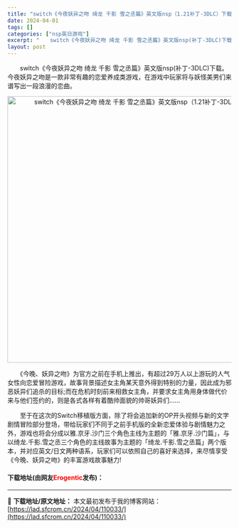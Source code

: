 ```yaml
---
title: "switch《今夜妖异之吻 绮龙 千影 雪之丞篇》英文版nsp（1.21补丁-3DLC）下载"
date: 2024-04-01
tags: []
categories: ["nsp英日游戏"]
excerpt: "　　switch《今夜妖异之吻 绮龙 千影 雪之丞篇》英文版nsp(补丁-3DLC)下载。今夜妖异之吻是一款非常有趣的恋爱养成类游戏，在游戏中玩家将与妖怪美男们来谱写出一段浪漫的恋曲。 　　《今晚、妖异之吻》为官方之前在手机上推出，有超过29万人以上游玩的人气女性向恋爱冒险游戏，故事背景描述女主角某&hellip;"
layout: post
---
```


 <p>　　switch《今夜妖异之吻 绮龙 千影 雪之丞篇》英文版nsp(补丁-3DLC)下载。今夜妖异之吻是一款非常有趣的恋爱养成类游戏，在游戏中玩家将与妖怪美男们来谱写出一段浪漫的恋曲。</p> <p align="center"><img align="" border="0" src="https://lad.sfcrom.cn/wp-content/uploads/2024/04/20240401_660a71c1cbf12.webp" width="600" alt="switch《今夜妖异之吻 绮龙 千影 雪之丞篇》英文版nsp（1.21补丁-3DLC）下载" /></p> <p>　　《今晚、妖异之吻》为官方之前在手机上推出，有超过29万人以上游玩的人气女性向恋爱冒险游戏，故事背景描述女主角某天意外得到特别的力量，因此成为邪恶妖异们追杀的目标;而在危机时刻前来相救女主角，并要求女主角用身体做代价来与他们签约的，则是各式各样有着酷帅面貌的帅哥妖异们&hellip;&hellip;</p> <p>　　至于在这次的Switch移植版方面，除了将会追加新的OP开头视频与新的文字剧情冒险部分登场，带给玩家们不同于之前手机版的全新恋爱体验与剧情魅力之外，游戏也将会分成以雅.京牙.沙门三个角色主线为主题的「雅.京牙.沙门篇」，与以绮龙.千影.雪之丞三个角色的主线故事为主题的「绮龙.千影.雪之丞篇」两个版本，并对应英文/日文两种语系，玩家们可以依照自己的喜好来选择，来尽情享受《今晚、妖异之吻》的丰富游戏故事魅力!</p> <p><h4>下载地址(由网友<font color="red">Erogentic</font>发布)：</h4></p> 

---
📖 **下载地址/原文地址：** 本文最初发布于我的博客网站：[https://lad.sfcrom.cn/2024/04/110033/](https://lad.sfcrom.cn/2024/04/110033/)
